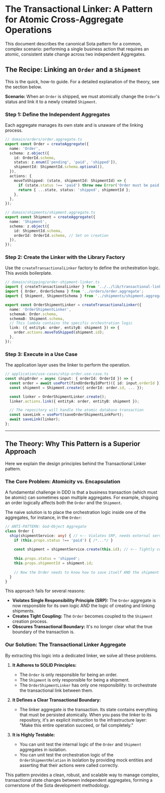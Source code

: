 # The Transactional Linker: A Pattern for Atomic Cross-Aggregate Operations

This document describes the canonical Sota pattern for a common, complex scenario: performing a single business action that requires an atomic, consistent state change across two independent Aggregates.

## The Recipe: Linking an `Order` and a `Shipment`

This is the quick, how-to guide. For a detailed explanation of the theory, see the section below.

**Scenario:** When an `Order` is shipped, we must atomically change the `Order`'s status and link it to a newly created `Shipment`.

### Step 1: Define the Independent Aggregates

Each aggregate manages its own state and is unaware of the linking process.

```typescript
// domain/orders/order.aggregate.ts
export const Order = createAggregate({
  name: 'Order',
  schema: z.object({
    id: OrderId.schema,
    status: z.enum(['pending', 'paid', 'shipped']),
    shipmentId: ShipmentId.schema.optional(),
  }),
  actions: {
    moveToShipped: (state, shipmentId: ShipmentId) => {
      if (state.status !== 'paid') throw new Error('Order must be paid first.');
      return { ...state, status: 'shipped', shipmentId };
    },
  },
});

// domain/shipments/shipment.aggregate.ts
export const Shipment = createAggregate({
  name: 'Shipment',
  schema: z.object({
    id: ShipmentId.schema,
    orderId: OrderId.schema, // Set on creation
  }),
});
```

### Step 2: Create the Linker with the Library Factory

Use the `createTransactionalLinker` factory to define the orchestration logic. This avoids boilerplate.

```typescript
// domain/shipping/order-shipment-linker.ts
import { createTransactionalLinker } from '../../lib/transactional-linker';
import { Order, OrderSchema } from '../orders/order.aggregate';
import { Shipment, ShipmentSchema } from '../shipments/shipment.aggregate';

export const OrderShipmentLinker = createTransactionalLinker({
  name: 'OrderShipmentLinker',
  schemaA: Order.schema,
  schemaB: Shipment.schema,
  // This lambda contains the specific orchestration logic
  link: ({ entityA: order, entityB: shipment }) => {
    order.actions.moveToShipped(shipment.id);
  },
});
```

### Step 3: Execute in a Use Case

The application layer uses the linker to perform the operation.

```typescript
// application/use-cases/ship-order.use-case.ts
const shipOrder = async (input: { orderId: OrderId }) => {
  const order = await usePort(findOrderByIdPort)({ id: input.orderId });
  const shipment = Shipment.create({ orderId: order.id, ... });

  const linker = OrderShipmentLinker.create();
  linker.actions.link({ entityA: order, entityB: shipment });

  // The repository will handle the atomic database transaction
  const saveLink = usePort(saveOrderShipmentLinkPort);
  await saveLink(linker);
};
```

--- 

## The Theory: Why This Pattern is a Superior Approach

Here we explain the design principles behind the Transactional Linker pattern.

### The Core Problem: Atomicity vs. Encapsulation

A fundamental challenge in DDD is that a business transaction (which must be atomic) can sometimes span multiple aggregates. For example, shipping an order logically affects both the `Order` and the `Shipment`.

The naive solution is to place the orchestration logic inside one of the aggregates, for instance, in the `Order`:

```typescript
// ANTI-PATTERN: God-Object Aggregate
class Order {
  ship(shipmentService: any) { // <-- Violates SRP, needs external services
    if (this.props.status !== 'paid') { /*...*/ }
    
    const shipment = shipmentService.create(this.id); // <-- Tightly coupled
    
    this.props.status = 'shipped';
    this.props.shipmentId = shipment.id;
    
    // Now the Order needs to know how to save itself AND the shipment
  }
}
```

This approach fails for several reasons:
- **Violates Single Responsibility Principle (SRP):** The `Order` aggregate is now responsible for its own logic AND the logic of creating and linking shipments.
- **Creates Tight Coupling:** The `Order` becomes coupled to the `Shipment` creation process.
- **Obscures Transactional Boundary:** It's no longer clear what the true boundary of the transaction is.

### Our Solution: The Transactional Linker Aggregate

By extracting this logic into a dedicated linker, we solve all these problems.

1.  **It Adheres to SOLID Principles:**
    - The `Order` is only responsible for being an order.
    - The `Shipment` is only responsible for being a shipment.
    - The `OrderShipmentLinker` has only one responsibility: to orchestrate the transactional link between them. 

2.  **It Defines a Clear Transactional Boundary:**
    - The linker aggregate *is* the transaction. Its state contains everything that must be persisted atomically. When you pass the linker to its repository, it's an explicit instruction to the infrastructure layer: "Make this entire operation succeed, or fail completely."

3.  **It is Highly Testable:**
    - You can unit test the internal logic of the `Order` and `Shipment` aggregates in isolation.
    - You can unit test the orchestration logic of the `OrderShipmentRelation` in isolation by providing mock entities and asserting that their actions were called correctly.

This pattern provides a clean, robust, and scalable way to manage complex, transactional state changes between independent aggregates, forming a cornerstone of the Sota development methodology.